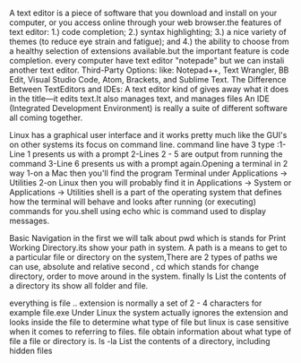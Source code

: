 A text editor is a piece of software that you download and install on
your computer, or you access online through your web browser.the features of text editor:
1.) code completion; 2.) syntax
highlighting; 3.) a nice variety of themes (to reduce eye strain and
fatigue); and 4.) the ability to choose from a healthy selection of
extensions available.but the important feature is code completion.
every computer have text editor "notepade" but we can instali another text editor.
Third-Party Options: like:
Notepad++, Text Wrangler, BB Edit, Visual Studio Code, Atom,
Brackets, and Sublime Text.  The Difference Between TextEditors and IDEs:
A text editor kind of gives away what it does in the title—it edits text.It also manages text, and manages files
An IDE (Integrated Development Environment) is really a suite of
different software all coming together.

Linux has a graphical user interface and it works pretty much like the GUI's on other systems its focus on command line.
command line have 3 type :1-Line 1 presents us with a prompt   2-Lines 2 - 5 are output from running the command
3-Line 6 presents us with a prompt again.Opening a terminal in 2 way 
1-on a Mac then you'll find the program Terminal under Applications -> Utilities 
2-on Linux then you will probably find it in Applications -> System or Applications -> Utilities
 shell is a part of the operating system that defines how the terminal will behave and looks after running (or executing) commands for you.shell using echo whic is command  used to display messages.

Basic Navigation in the first we will talk about pwd which is  stands for Print Working Directory.its show your path in system.
 A path is a means to get to a particular file or directory on the system,There are 2 types of paths we can use, absolute and relative
second , cd which stands for change directory, order to move around in the system.
finally ls List the contents of a directory its show all folder and file.

everything is file .. extension is normally a set of 2 - 4 characters for example file.exe 
Under Linux the system actually ignores the extension and looks inside the file to determine what type of file but
linux is case sensitive when it comes to referring to files.
file
obtain information about what type of file a file or directory is.
ls -la
List the contents of a directory, including hidden files